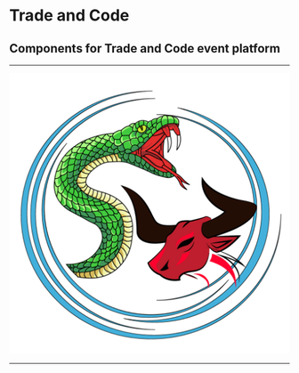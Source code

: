 # Trade and Code

## Components for Trade and Code event platform

---

![LOGO](logo.png "Trade and Code Logo")

---
